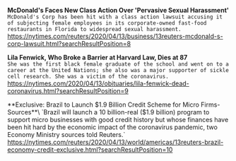 **McDonald's Faces New Class Action Over 'Pervasive Sexual Harassment'**\
`McDonald's Corp has been hit with a class action lawsuit accusing it of subjecting female employees in its corporate-owned fast-food restaurants in Florida to widespread sexual harassment.`\
https://nytimes.com/reuters/2020/04/13/business/13reuters-mcdonald-s-corp-lawsuit.html?searchResultPosition=8

**Lila Fenwick, Who Broke a Barrier at Harvard Law, Dies at 87**\
`She was the first black female graduate of the school and went on to a career at the United Nations; she also was a major supporter of sickle cell research. She was a victim of the coronavirus.`\
https://nytimes.com/2020/04/13/obituaries/lila-fenwick-dead-coronavirus.html?searchResultPosition=9

**Exclusive: Brazil to Launch $1.9 Billion Credit Scheme for Micro Firms-Sources**\
`Brazil will launch a 10 billion-real ($1.9 billion) program to support micro businesses with good credit history but whose finances have been hit hard by the economic impact of the coronavirus pandemic, two Economy Ministry sources told Reuters.`\
https://nytimes.com/reuters/2020/04/13/world/americas/13reuters-brazil-economy-credit-exclusive.html?searchResultPosition=10

